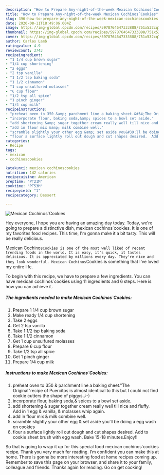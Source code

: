 ```yaml
---
description: "How to Prepare Any-night-of-the-week Mexican Cochinos`Cookies"
title: "How to Prepare Any-night-of-the-week Mexican Cochinos`Cookies"
slug: 396-how-to-prepare-any-night-of-the-week-mexican-cochinoscookies
date: 2020-08-11T18:49:06.004Z
image: https://img-global.cpcdn.com/recipes/5978764647333888/751x532cq70/mexican-cochinoscookies-recipe-main-photo.jpg
thumbnail: https://img-global.cpcdn.com/recipes/5978764647333888/751x532cq70/mexican-cochinoscookies-recipe-main-photo.jpg
cover: https://img-global.cpcdn.com/recipes/5978764647333888/751x532cq70/mexican-cochinoscookies-recipe-main-photo.jpg
author: Carlos Lamb
ratingvalue: 4.9
reviewcount: 3743
recipeingredient:
- "1 1/4 cup brown sugar"
- "1/4 cup shortening"
- "2 eggs"
- "2 tsp vanilla"
- "1 1/2 tsp baking soda"
- "1 1/2 cinnamon"
- "1 cup unsulfured molasses"
- "6 cup flour"
- "1/2 tsp all spice"
- "1 pinch ginger"
- "1/4 cup milk"
recipeinstructions:
- "preheat oven to 350 &amp; parchment line a baking sheet.&#34;The Original&#34;recipe of Puercitos is almost identical to this but I could not find cookie cutters the shape of piggys..:-)"
- "incorporate flour, baking soda,&amp; spices to a bowl set aside."
- "add shortening &amp; sugar together cream really well till nice and fluffy. Add in 1 egg &amp; vanilla, &amp; molasses whip again."
- "add in flour mix &amp; milk combine well."
- "scramble slightly your other egg &amp; set aside you&#39;ll be doing a egg wash on cookies"
- "flour a surface lightly roll out dough and cut shapes desired.  Add to cookie sheet brush with egg wash. Bake 15-18 minutes.Enjoy!!"
categories:
- Recipe
tags:
- mexican
- cochinoscookies

katakunci: mexican cochinoscookies 
nutrition: 142 calories
recipecuisine: American
preptime: "PT21M"
cooktime: "PT53M"
recipeyield: "1"
recipecategory: Dessert

---
```



![Mexican Cochinos`Cookies](https://img-global.cpcdn.com/recipes/5978764647333888/751x532cq70/mexican-cochinoscookies-recipe-main-photo.jpg)

Hey everyone, I hope you are having an amazing day today. Today, we're going to prepare a distinctive dish, mexican cochinos`cookies. It is one of my favorites food recipes. This time, I'm gonna make it a bit tasty. This will be really delicious.



Mexican Cochinos`Cookies is one of the most well liked of recent trending foods in the world. It is easy, it's quick, it tastes delicious. It is appreciated by millions every day. They're nice and they look wonderful. Mexican Cochinos`Cookies is something that I've loved my entire life.


To begin with this recipe, we have to prepare a few ingredients. You can have mexican cochinos`cookies using 11 ingredients and 6 steps. Here is how you can achieve it.

<!--inarticleads1-->

##### The ingredients needed to make Mexican Cochinos`Cookies:

1. Prepare 1 1/4 cup brown sugar
1. Make ready 1/4 cup shortening
1. Take 2 eggs
1. Get 2 tsp vanilla
1. Take 1 1/2 tsp baking soda
1. Take 1 1/2 cinnamon
1. Get 1 cup unsulfured molasses
1. Prepare 6 cup flour
1. Take 1/2 tsp all spice
1. Get 1 pinch ginger
1. Prepare 1/4 cup milk




<!--inarticleads2-->

##### Instructions to make Mexican Cochinos`Cookies:

1. preheat oven to 350 &amp; parchment line a baking sheet.&#34;The Original&#34;recipe of Puercitos is almost identical to this but I could not find cookie cutters the shape of piggys..:-)
1. incorporate flour, baking soda,&amp; spices to a bowl set aside.
1. add shortening &amp; sugar together cream really well till nice and fluffy. Add in 1 egg &amp; vanilla, &amp; molasses whip again.
1. add in flour mix &amp; milk combine well.
1. scramble slightly your other egg &amp; set aside you&#39;ll be doing a egg wash on cookies
1. flour a surface lightly roll out dough and cut shapes desired.  Add to cookie sheet brush with egg wash. Bake 15-18 minutes.Enjoy!!




So that is going to wrap it up for this special food mexican cochinos`cookies recipe. Thank you very much for reading. I'm confident you can make this at home. There is gonna be more interesting food at home recipes coming up. Remember to save this page on your browser, and share it to your family, colleague and friends. Thanks again for reading. Go on get cooking!
